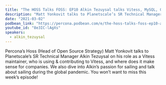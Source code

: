 ```yaml
---
title: "The HOSS Talks FOSS: EP10 Alkin Tezuysal talks Vitess, MySQL, Open Source, and Sailing"
description: "Matt Yonkovit talks to Planetscale’s SR Technical Manager Alkin Tezuysal on his role as a Vitess maintainer, who is using & contributing to Vitess, and where does it make sense for companies."
date: "2021-03-02"
podbean_link: "https://percona.podbean.com/e/the-hoss-talks-foss-ep10-alkin-tezuysal-talks-vitess-mysql-open-source-and-sailing/"
youtube_id: "8e3IC-lAgXs"
speakers:
  - alkin_tezuysal
---
```


Percona’s Hoss (Head of Open Source Strategy) Matt Yonkovit talks to Planetscale’s SR Technical Manager Alkin Tezuysal on his role as a Vitess maintainer, who is using & contributing to Vitess, and where does it make sense for companies. We also dive into Alkin’s passion for sailing and talk about sailing during the global pandemic.  You won’t want to miss this week’s episode!  